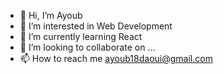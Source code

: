 - 👋 Hi, I’m Ayoub
- 👀 I’m interested in Web Development
- 🌱 I’m currently learning React
- 💞️ I’m looking to collaborate on ...
- 📫 How to reach me ayoub18daoui@gmail.com

<!---
PO-KO/PO-KO is a ✨ special ✨ repository because its `README.md` (this file) appears on your GitHub profile.
You can click the Preview link to take a look at your changes.
--->
